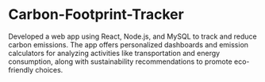 # Carbon-Footprint-Tracker
Developed a web app using React, Node.js, and MySQL to track and reduce carbon emissions. The app offers personalized dashboards and emission calculators for analyzing activities like transportation and energy consumption, along with sustainability recommendations to promote eco-friendly choices.
